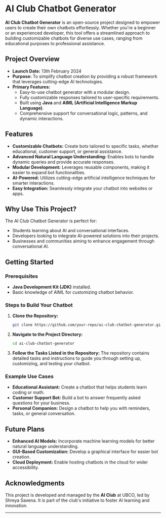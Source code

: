 # AI Club Chatbot Generator

**AI Club Chatbot Generator** is an open-source project designed to empower users to create their own chatbots effortlessly. Whether you're a beginner or an experienced developer, this tool offers a streamlined approach to building customizable chatbots for diverse use cases, ranging from educational purposes to professional assistance.

## Project Overview
- **Launch Date:** 13th February 2024
- **Purpose:** To simplify chatbot creation by providing a robust framework that leverages cutting-edge AI technologies.
- **Primary Features:**
  - Easy-to-use chatbot generator with a modular design.
  - Fully customizable responses tailored to user-specific requirements.
  - Built using **Java** and **AIML (Artificial Intelligence Markup Language)**.
  - Comprehensive support for conversational logic, patterns, and dynamic interactions.

## Features
- **Customizable Chatbots:** Create bots tailored to specific tasks, whether educational, customer support, or general assistance.
- **Advanced Natural Language Understanding:** Enables bots to handle dynamic queries and provide accurate responses.
- **Modular Development:** Leverages reusable components, making it easier to expand bot functionalities.
- **AI-Powered:** Utilizes cutting-edge artificial intelligence techniques for smarter interactions.
- **Easy Integration:** Seamlessly integrate your chatbot into websites or apps.

## Why Use This Project?
The AI Club Chatbot Generator is perfect for:
- Students learning about AI and conversational interfaces.
- Developers looking to integrate AI-powered solutions into their projects.
- Businesses and communities aiming to enhance engagement through conversational AI.

## Getting Started
### Prerequisites
- **Java Development Kit (JDK)** installed.
- Basic knowledge of AIML for customizing chatbot behavior.

### Steps to Build Your Chatbot
1. **Clone the Repository:**
   ```bash
   git clone https://github.com/your-repo/ai-club-chatbot-generator.git
   ```

2. **Navigate to the Project Directory:**
   ```bash
   cd ai-club-chatbot-generator
   ```

3. **Follow the Tasks Listed in the Repository:**
   The repository contains detailed tasks and instructions to guide you through setting up, customizing, and testing your chatbot.

### Example Use Cases
- **Educational Assistant:** Create a chatbot that helps students learn coding or math.
- **Customer Support Bot:** Build a bot to answer frequently asked questions for your business.
- **Personal Companion:** Design a chatbot to help you with reminders, tasks, or general conversation.

## Future Plans
- **Enhanced AI Models:** Incorporate machine learning models for better natural language understanding.
- **GUI-Based Customization:** Develop a graphical interface for easier bot creation.
- **Cloud Deployment:** Enable hosting chatbots in the cloud for wider accessibility.

## Acknowledgments
This project is developed and managed by the **AI Club** at UBCO, led by Shreya Saxena. It is part of the club's initiative to foster AI learning and innovation.

---
